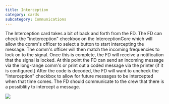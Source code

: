 ```yaml
---
title: Interception
category: cards
subcategory: Communications
---
```

The Interception card takes a bit of back and forth from the FD. The FD can check the "incterception" checkbox on the InterceptionCore which will allow the comm's officer to select a button to start intercepting the message. The comm's officer will then match the incoming frequencies to lock on to the signal. Once this is complete, the FD will receive a notification that the signal is locked. At this point the FD can send an incoming message via the long-range comm's or print out a coded message via the printer (if it is configured.) After the code is decoded, the FD will want to uncheck the "Interception" checkbox to allow for future messages to be intercepted when that time comes. The FD should communicate to the crew that there is a possiblitiy to intercept a message.



![](/img/screen-shot-2019-03-16-at-1.13.44-pm.png)
